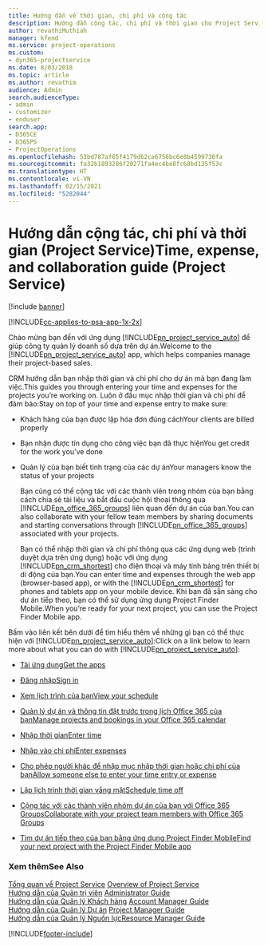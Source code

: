 ```yaml
---
title: Hướng dẫn về thời gian, chi phí và cộng tác
description: Hướng dẫn cộng tác, chi phí và thời gian cho Project Service
author: revathiMuthiah
manager: kfend
ms.service: project-operations
ms.custom:
- dyn365-projectservice
ms.date: 8/03/2018
ms.topic: article
ms.author: revathim
audience: Admin
search.audienceType:
- admin
- customizer
- enduser
search.app:
- D365CE
- D365PS
- ProjectOperations
ms.openlocfilehash: 53bd787af65f4179d62ca6756bc6e8b4599730fa
ms.sourcegitcommit: fa32b1893286f20271fa4ec4be8fc68bd135f53c
ms.translationtype: HT
ms.contentlocale: vi-VN
ms.lasthandoff: 02/15/2021
ms.locfileid: "5282044"
---
```

# <a name="time-expense-and-collaboration-guide-project-service"></a><span data-ttu-id="f2773-103">Hướng dẫn cộng tác, chi phí và thời gian (Project Service)</span><span class="sxs-lookup"><span data-stu-id="f2773-103">Time, expense, and collaboration guide (Project Service)</span></span>

[!include [banner](../includes/psa-now-project-operations.md)]

[!INCLUDE[cc-applies-to-psa-app-1x-2x](../includes/cc-applies-to-psa-app-1x-2x.md)]

<span data-ttu-id="f2773-104">Chào mừng bạn đến với ứng dụng [!INCLUDE[pn_project_service_auto](../includes/pn-project-service-auto.md)] để giúp công ty quản lý doanh số dựa trên dự án.</span><span class="sxs-lookup"><span data-stu-id="f2773-104">Welcome to the [!INCLUDE[pn_project_service_auto](../includes/pn-project-service-auto.md)] app, which helps companies manage their project-based sales.</span></span> 
  
 <span data-ttu-id="f2773-105">CRM hướng dẫn bạn nhập thời gian và chi phí cho dự án mà bạn đang làm việc.</span><span class="sxs-lookup"><span data-stu-id="f2773-105">This guides you through entering your time and expenses for the projects you’re working on.</span></span> <span data-ttu-id="f2773-106">Luôn ở đầu mục nhập thời gian và chi phí để đảm bảo:</span><span class="sxs-lookup"><span data-stu-id="f2773-106">Stay on top of your time and expense entry to make sure:</span></span>  
  
- <span data-ttu-id="f2773-107">Khách hàng của bạn được lập hóa đơn đúng cách</span><span class="sxs-lookup"><span data-stu-id="f2773-107">Your clients are billed properly</span></span>  
  
- <span data-ttu-id="f2773-108">Bạn nhận được tín dụng cho công việc bạn đã thực hiện</span><span class="sxs-lookup"><span data-stu-id="f2773-108">You get credit for the work you’ve done</span></span>  
  
- <span data-ttu-id="f2773-109">Quản lý của bạn biết tình trạng của các dự án</span><span class="sxs-lookup"><span data-stu-id="f2773-109">Your managers know the status of your projects</span></span>  
  
  <span data-ttu-id="f2773-110">Bạn cũng có thể cộng tác với các thành viên trong nhóm của bạn bằng cách chia sẻ tài liệu và bắt đầu cuộc hội thoại thông qua [!INCLUDE[pn_office_365_groups](../includes/pn-office-365-groups.md)] liên quan đến dự án của bạn.</span><span class="sxs-lookup"><span data-stu-id="f2773-110">You can also collaborate with your fellow team members by sharing documents and starting conversations through [!INCLUDE[pn_office_365_groups](../includes/pn-office-365-groups.md)] associated with your projects.</span></span>  
  
  <span data-ttu-id="f2773-111">Bạn có thể nhập thời gian và chi phí thông qua các ứng dụng web (trình duyệt dựa trên ứng dụng) hoặc với ứng dụng [!INCLUDE[pn_crm_shortest](../includes/pn-crm-shortest.md)] cho điện thoại và máy tính bảng trên thiết bị di động của bạn.</span><span class="sxs-lookup"><span data-stu-id="f2773-111">You can enter time and expenses through the web app (browser-based app), or with the [!INCLUDE[pn_crm_shortest](../includes/pn-crm-shortest.md)] for phones and tablets app on your mobile device.</span></span> <span data-ttu-id="f2773-112">Khi bạn đã sẵn sàng cho dự án tiếp theo, bạn có thể sử dụng ứng dụng Project Finder Mobile.</span><span class="sxs-lookup"><span data-stu-id="f2773-112">When you’re ready for your next project, you can use the Project Finder Mobile app.</span></span>  
  
<span data-ttu-id="f2773-113">Bấm vào liên kết bên dưới để tìm hiểu thêm về những gì bạn có thể thực hiện với [!INCLUDE[pn_project_service_auto](../includes/pn-project-service-auto.md)]:</span><span class="sxs-lookup"><span data-stu-id="f2773-113">Click on a link below to learn more about what you can do with [!INCLUDE[pn_project_service_auto](../includes/pn-project-service-auto.md)]:</span></span>  
  
-   [<span data-ttu-id="f2773-114">Tải ứng dụng</span><span class="sxs-lookup"><span data-stu-id="f2773-114">Get the apps</span></span>](../psa/get-apps.md)  
  
-   [<span data-ttu-id="f2773-115">Đăng nhập</span><span class="sxs-lookup"><span data-stu-id="f2773-115">Sign in</span></span>](../psa/sign-in.md)  
  
-   [<span data-ttu-id="f2773-116">Xem lịch trình của bạn</span><span class="sxs-lookup"><span data-stu-id="f2773-116">View your schedule</span></span>](../psa/view-schedule.md)  
  
-   [<span data-ttu-id="f2773-117">Quản lý dự án và thông tin đặt trước trong lịch Office 365 của bạn</span><span class="sxs-lookup"><span data-stu-id="f2773-117">Manage projects and bookings in your Office 365 calendar</span></span>](../psa/manage-project-bookings-office-365-calendar.md)  
  
-   [<span data-ttu-id="f2773-118">Nhập thời gian</span><span class="sxs-lookup"><span data-stu-id="f2773-118">Enter time</span></span>](../psa/enter-time.md)  
  
-   [<span data-ttu-id="f2773-119">Nhập vào chi phí</span><span class="sxs-lookup"><span data-stu-id="f2773-119">Enter expenses</span></span>](../psa/enter-expenses.md)  
  
-   [<span data-ttu-id="f2773-120">Cho phép người khác để nhập mục nhập thời gian hoặc chi phí của bạn</span><span class="sxs-lookup"><span data-stu-id="f2773-120">Allow someone else to enter your time entry or expense</span></span>](../psa/allow-someone-else-enter-time-entry-expense.md)  
  
-   [<span data-ttu-id="f2773-121">Lập lịch trình thời gian vắng mặt</span><span class="sxs-lookup"><span data-stu-id="f2773-121">Schedule time off</span></span>](../psa/schedule-time-off.md)  
  
-   [<span data-ttu-id="f2773-122">Cộng tác với các thành viên nhóm dự án của bạn với Office 365 Groups</span><span class="sxs-lookup"><span data-stu-id="f2773-122">Collaborate with your project team members with Office 365 Groups</span></span>](../psa/collaborate-project-team-members-office-365-groups.md)  
  
-   [<span data-ttu-id="f2773-123">Tìm dự án tiếp theo của bạn bằng ứng dụng Project Finder Mobile</span><span class="sxs-lookup"><span data-stu-id="f2773-123">Find your next project with the Project Finder Mobile app</span></span>](../psa/find-next-project-finder-mobile-app.md)  
  
### <a name="see-also"></a><span data-ttu-id="f2773-124">Xem thêm</span><span class="sxs-lookup"><span data-stu-id="f2773-124">See Also</span></span>  
 <span data-ttu-id="f2773-125">[Tổng quan về Project Service](../psa/overview.md) </span><span class="sxs-lookup"><span data-stu-id="f2773-125">[Overview of Project Service](../psa/overview.md) </span></span>  
 <span data-ttu-id="f2773-126">[Hướng dẫn của Quản trị viên](../psa/admin-guide.md) </span><span class="sxs-lookup"><span data-stu-id="f2773-126">[Administrator Guide](../psa/admin-guide.md) </span></span>  
 <span data-ttu-id="f2773-127">[Hướng dẫn của Quản lý Khách hàng](../psa/account-manager-guide.md) </span><span class="sxs-lookup"><span data-stu-id="f2773-127">[Account Manager Guide](../psa/account-manager-guide.md) </span></span>  
 <span data-ttu-id="f2773-128">[Hướng dẫn của Quản lý Dự án](../psa/project-manager-guide.md) </span><span class="sxs-lookup"><span data-stu-id="f2773-128">[Project Manager Guide](../psa/project-manager-guide.md) </span></span>  
 [<span data-ttu-id="f2773-129">Hướng dẫn của Quản lý Nguồn lực</span><span class="sxs-lookup"><span data-stu-id="f2773-129">Resource Manager Guide</span></span>](../psa/resource-manager-guide.md)   


[!INCLUDE[footer-include](../includes/footer-banner.md)]
